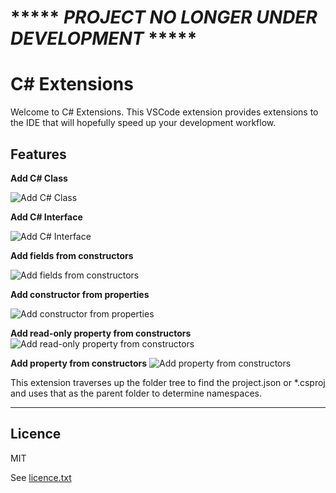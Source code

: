 # ***** *PROJECT NO LONGER UNDER DEVELOPMENT* *****

# C# Extensions

Welcome to C# Extensions.  This VSCode extension provides extensions to the IDE that will hopefully speed up your development workflow.

## Features

**Add C# Class**

![Add C# Class](./featureimages/newclass.gif)

**Add C# Interface**

![Add C# Interface](./featureimages/newinterface.gif)

**Add fields from constructors**

![Add fields from constructors](./featureimages/fieldfromctor.gif)

**Add constructor from properties**

![Add constructor from properties](./featureimages/ctorfromprop.gif)

**Add read-only property from constructors**
![Add read-only property from constructors](./featureimages/propfromctor.gif)

**Add property from constructors**
![Add property from constructors](./featureimages/fullpropfromctor.gif)


This extension traverses up the folder tree to find the project.json or *.csproj and uses that as the parent folder to determine namespaces.


-----------------------------------------------------------------------------------------------------------

## Licence 

MIT  

See [licence.txt](./licence.txt)
